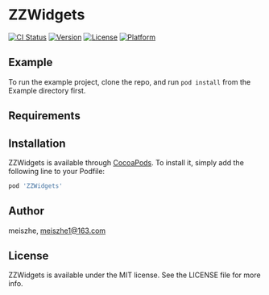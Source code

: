 # ZZWidgets

[![CI Status](https://img.shields.io/travis/meiszhe/ZZWidgets.svg?style=flat)](https://travis-ci.org/meiszhe/ZZWidgets)
[![Version](https://img.shields.io/cocoapods/v/ZZWidgets.svg?style=flat)](https://cocoapods.org/pods/ZZWidgets)
[![License](https://img.shields.io/cocoapods/l/ZZWidgets.svg?style=flat)](https://cocoapods.org/pods/ZZWidgets)
[![Platform](https://img.shields.io/cocoapods/p/ZZWidgets.svg?style=flat)](https://cocoapods.org/pods/ZZWidgets)

## Example

To run the example project, clone the repo, and run `pod install` from the Example directory first.

## Requirements

## Installation

ZZWidgets is available through [CocoaPods](https://cocoapods.org). To install
it, simply add the following line to your Podfile:

```ruby
pod 'ZZWidgets'
```

## Author

meiszhe, meiszhe1@163.com

## License

ZZWidgets is available under the MIT license. See the LICENSE file for more info.
